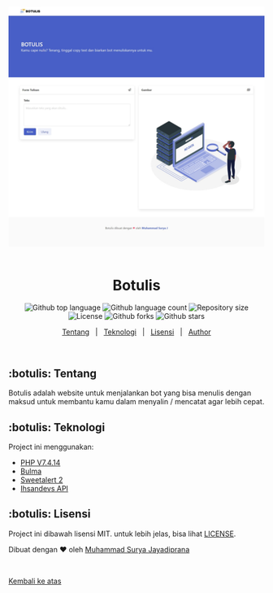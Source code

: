 <div align="center" id="top"> 
  <img src="./screenshot/botulis.jpeg" alt="Botulis" />
  &#xa0;
</div>

<h1 align="center">Botulis</h1>

<p align="center">
  <img alt="Github top language" src="https://img.shields.io/github/languages/top/suryamsj/botulis?color=56BEB8">

  <img alt="Github language count" src="https://img.shields.io/github/languages/count/suryamsj/botulis?color=56BEB8">

  <img alt="Repository size" src="https://img.shields.io/github/repo-size/suryamsj/botulis?color=56BEB8">

  <img alt="License" src="https://img.shields.io/github/license/suryamsj/botulis?color=56BEB8">

  <img alt="Github forks" src="https://img.shields.io/github/forks/suryamsj/botulis?color=56BEB8" />

  <img alt="Github stars" src="https://img.shields.io/github/stars/suryamsj/botulis?color=56BEB8" />
</p>

<p align="center">
  <a href="#botulis-tentang">Tentang</a> &#xa0; | &#xa0; 
  <a href="#botulis-teknologi">Teknologi</a> &#xa0; | &#xa0;
  <a href="#botulis-lisensi">Lisensi</a> &#xa0; | &#xa0;
  <a href="https://github.com/suryamsj" target="_blank">Author</a>
</p>

<br>

## :botulis: Tentang ##

Botulis adalah website untuk menjalankan bot yang bisa menulis dengan maksud untuk membantu kamu dalam menyalin / mencatat agar lebih cepat.

## :botulis: Teknologi ##

Project ini menggunakan:

- [PHP V7.4.14](https://www.php.net/)
- [Bulma](https://bulma.io/)
- [Sweetalert 2](https://sweetalert2.github.io/)
- [Ihsandevs API](https://backend-ihsandevs.herokuapp.com/api/)

## :botulis: Lisensi ##

Project ini dibawah lisensi MIT. untuk lebih jelas, bisa lihat [LICENSE](LICENSE.md).


Dibuat dengan :heart: oleh <a href="https://github.com/suryamsj" target="_blank">Muhammad Surya Jayadiprana</a>

&#xa0;

<a href="#top">Kembali ke atas</a>
